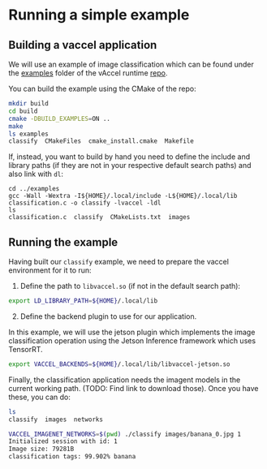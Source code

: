 # Running a simple example

## Building a vaccel application

We will use an example of image classification which can be found under the
[examples](https://github.com/cloudkernels/vaccel/tree/master/examples) folder
of the vAccel runtime [repo](https://github.com/cloudkernels/vaccel).

You can build the example using the CMake of the repo:

```bash
mkdir build
cd build
cmake -DBUILD_EXAMPLES=ON ..
make
ls examples
classify  CMakeFiles  cmake_install.cmake  Makefile
```

If, instead, you want to build by hand you need to define the include and library paths (if they are not
in your respective default search paths) and also link with `dl`:

```
cd ../examples
gcc -Wall -Wextra -I${HOME}/.local/include -L${HOME}/.local/lib classification.c -o classify -lvaccel -ldl
ls
classification.c  classify  CMakeLists.txt  images
```

## Running the example

Having built our `classify` example, we need to prepare the vaccel environment for it to run:

1. Define the path to `libvaccel.so` (if not in the default search path):

```bash
export LD_LIBRARY_PATH=${HOME}/.local/lib
```

2. Define the backend plugin to use for our application.

In this example, we will use the jetson plugin which implements the image classification operation using the Jetson Inference
framework which uses TensorRT.

```bash
export VACCEL_BACKENDS=${HOME}/.local/lib/libvaccel-jetson.so
```

Finally, the classification application needs the imagent models in the current working path.
(TODO: Find link to download those). Once you have these, you can do:

```bash
ls 
classify  images  networks

VACCEL_IMAGENET_NETWORKS=$(pwd) ./classify images/banana_0.jpg 1
Initialized session with id: 1
Image size: 79281B
classification tags: 99.902% banana
```
